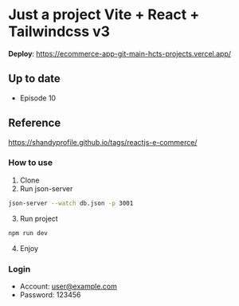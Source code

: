 <!-- # React + Vite

This template provides a minimal setup to get React working in Vite with HMR and some ESLint rules.

Currently, two official plugins are available:

- [@vitejs/plugin-react](https://github.com/vitejs/vite-plugin-react/blob/main/packages/plugin-react) uses [Babel](https://babeljs.io/) for Fast Refresh
- [@vitejs/plugin-react-swc](https://github.com/vitejs/vite-plugin-react/blob/main/packages/plugin-react-swc) uses [SWC](https://swc.rs/) for Fast Refresh

## Expanding the ESLint configuration

If you are developing a production application, we recommend using TypeScript with type-aware lint rules enabled. Check out the [TS template](https://github.com/vitejs/vite/tree/main/packages/create-vite/template-react-ts) for information on how to integrate TypeScript and [`typescript-eslint`](https://typescript-eslint.io) in your project. -->

# Just a project Vite + React + Tailwindcss v3

**Deploy**: https://ecommerce-app-git-main-hcts-projects.vercel.app/

## Up to date

- Episode 10

## Reference

https://shandyprofile.github.io/tags/reactjs-e-commerce/

### How to use

1. Clone
2. Run json-server

```bash
json-server --watch db.json -p 3001
```

3. Run project

```bash
npm run dev
```

4. Enjoy

### Login

- Account: user@example.com
- Password: 123456
